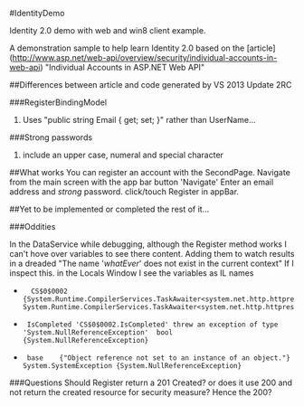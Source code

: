 #IdentityDemo


Identity 2.0 demo with web and win8 client example.

A demonstration sample to help learn Identity 2.0 based on the [article] (http://www.asp.net/web-api/overview/security/individual-accounts-in-web-api) "Individual Accounts in ASP.NET Web API"

##Differences between article and code generated by VS 2013 Update 2RC



###RegisterBindingModel
1. Uses "public string Email { get; set; }" rather than UserName...

###Strong passwords
1. include an upper case, numeral and special character

##What works
You can register an account with the SecondPage. Navigate from the main screen with the app bar button 'Navigate'
Enter an email address and _strong_ password. click/touch Register in appBar.

##Yet to be implemented or completed
the rest of it...

###Oddities

In the DataService while debugging, although the Register method works I can't hove over variables to see there content.
Adding them to watch results in a dreaded "The name '_whatEver_' does not exist in the current context"
If I inspect this. in the Locals Window I see the variables as IL names

+		CS$0$0002	{System.Runtime.CompilerServices.TaskAwaiter<system.net.http.httpresponsemessage>}	System.Runtime.CompilerServices.TaskAwaiter<system.net.http.httpresponsemessage>
 -		IsCompleted	'CS$0$0002.IsCompleted' threw an exception of type 'System.NullReferenceException'	bool {System.NullReferenceException}
 -		base	{"Object reference not set to an instance of an object."}	System.SystemException {System.NullReferenceException}





###Questions
Should Register return a 201 Created? or does it use 200 and not return the created resource for security measure? Hence the 200?
